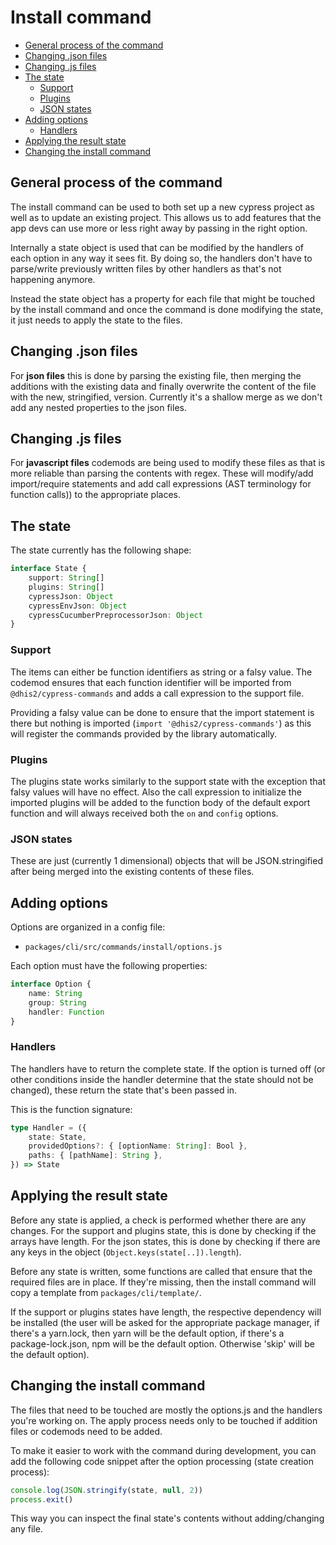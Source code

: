 # Install command

-   [General process of the command](#general-process-of-the-command)
-   [Changing .json files](#changing-json-files)
-   [Changing .js files](#changing-js-files)
-   [The state](#the-state)
    -   [Support](#support)
    -   [Plugins](#plugins)
    -   [JSON states](#json-states)
-   [Adding options](#adding-options)
    -   [Handlers](#handlers)
-   [Applying the result state](#applying-the-result-state)
-   [Changing the install command](#changing-the-install-command)

## General process of the command

The install command can be used to both set up a new cypress project as well as
to update an existing project. This allows us to add features that the app devs
can use more or less right away by passing in the right option.

Internally a state object is used that can be modified by the handlers of each
option in any way it sees fit. By doing so, the handlers don't have to
parse/write previously written files by other handlers as that's not happening
anymore.

Instead the state object has a property for each file that might be touched by
the install command and once the command is done modifying the state, it just
needs to apply the state to the files.

## Changing .json files

For **json files** this is done by parsing the existing file, then merging the
additions with the existing data and finally overwrite the content of the file
with the new, stringified, version. Currently it's a shallow merge as we don't
add any nested properties to the json files.

## Changing .js files

For **javascript files** codemods are being used to modify these files as that
is more reliable than parsing the contents with regex. These will modify/add
import/require statements and add call expressions (AST terminology for
function calls)) to the appropriate places.

## The state

The state currently has the following shape:

```ts
interface State {
    support: String[]
    plugins: String[]
    cypressJson: Object
    cypressEnvJson: Object
    cypressCucumberPreprocessorJson: Object
}
```

### Support

The items can either be function identifiers as string or a falsy value. The
codemod ensures that each function identifier will be imported from
`@dhis2/cypress-commands` and adds a call expression to the support file.

Providing a falsy value can be done to ensure that the import statement is
there but nothing is imported (`import '@dhis2/cypress-commands'`) as this will
register the commands provided by the library automatically.

### Plugins

The plugins state works similarly to the support state with the exception that
falsy values will have no effect. Also the call expression to initialize the
imported plugins will be added to the function body of the default export
function and will always received both the `on` and `config` options.

### JSON states

These are just (currently 1 dimensional) objects that will be JSON.stringified
after being merged into the existing contents of these files.

## Adding options

Options are organized in a config file:

-   `packages/cli/src/commands/install/options.js`

Each option must have the following properties:

```ts
interface Option {
    name: String
    group: String
    handler: Function
}
```

### Handlers

The handlers have to return the complete state. If the option is turned off (or
other conditions inside the handler determine that the state should not be
changed), these return the state that's been passed in.

This is the function signature:

```ts
type Handler = ({
    state: State,
    providedOptions?: { [optionName: String]: Bool },
    paths: { [pathName]: String },
}) => State
```

## Applying the result state

Before any state is applied, a check is performed whether there are any
changes. For the support and plugins state, this is done by checking if the
arrays have length. For the json states, this is done by checking if there are
any keys in the object (`Object.keys(state[..]).length`).

Before any state is written, some functions are called that ensure that the
required files are in place. If they're missing, then the install command will
copy a template from `packages/cli/template/`.

If the support or plugins states have length, the respective dependency will
be installed (the user will be asked for the appropriate package manager,
if there's a yarn.lock, then yarn will be the default option, if there's a
package-lock.json, npm will be the default option. Otherwise 'skip' will be the
default option).

## Changing the install command

The files that need to be touched are mostly the options.js and the handlers
you're working on. The apply process needs only to be touched if addition files
or codemods need to be added.

To make it easier to work with the command during development, you can add the
following code snippet after the option processing (state creation process):

```js
console.log(JSON.stringify(state, null, 2))
process.exit()
```

This way you can inspect the final state's contents without adding/changing any
file.
